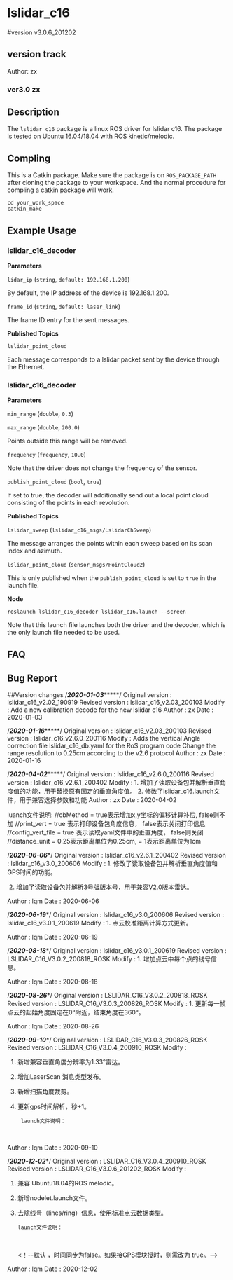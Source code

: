 # lslidar_c16
#version v3.0.6_201202

## version track
Author: zx
### ver3.0 zx

## Description
The `lslidar_c16` package is a linux ROS driver for lslidar c16.
The package is tested on Ubuntu 16.04/18.04 with ROS kinetic/melodic.

## Compling
This is a Catkin package. Make sure the package is on `ROS_PACKAGE_PATH` after cloning the package to your workspace. And the normal procedure for compling a catkin package will work.

```
cd your_work_space
catkin_make 
```

## Example Usage

### lslidar_c16_decoder

**Parameters**

`lidar_ip` (`string`, `default: 192.168.1.200`)

By default, the IP address of the device is 192.168.1.200.

`frame_id` (`string`, `default: laser_link`)

The frame ID entry for the sent messages.

**Published Topics**

`lslidar_point_cloud`

Each message corresponds to a lslidar packet sent by the device through the Ethernet.

### lslidar_c16_decoder

**Parameters**

`min_range` (`double`, `0.3`)

`max_range` (`double`, `200.0`)

Points outside this range will be removed.

`frequency` (`frequency`, `10.0`)

Note that the driver does not change the frequency of the sensor. 

`publish_point_cloud` (`bool`, `true`)

If set to true, the decoder will additionally send out a local point cloud consisting of the points in each revolution.

**Published Topics**

`lslidar_sweep` (`lslidar_c16_msgs/LslidarChSweep`)

The message arranges the points within each sweep based on its scan index and azimuth.

`lslidar_point_cloud` (`sensor_msgs/PointCloud2`)

This is only published when the `publish_point_cloud` is set to `true` in the launch file.

**Node**

```
roslaunch lslidar_c16_decoder lslidar_c16.launch --screen
```
Note that this launch file launches both the driver and the decoder, which is the only launch file needed to be used.


## FAQ


## Bug Report


##Version changes
/***********2020-01-03****************/
Original version : lslidar_c16_v2.02_190919
Revised version  : lslidar_c16_v2.03_200103
Modify  		 : Add a new calibration decode for the new lslidar c16
Author			 : zx
Date			 : 2020-01-03


/***********2020-01-16****************/
Original version : lslidar_c16_v2.03_200103
Revised version  : lslidar_c16_v2.6.0_200116
Modify  		 : Adds the vertical Angle correction file lslidar_c16_db.yaml for the RoS program code
				   Change the range resolution to 0.25cm according to the v2.6 protocol
Author			 : zx
Date			 : 2020-01-16

/***********2020-04-02****************/
Original version : lslidar_c16_v2.6.0_200116
Revised version  : lslidar_c16_v2.6.1_200402
Modify  		 : 1. 增加了读取设备包并解析垂直角度值的功能，用于替换原有固定的垂直角度值。
		           2. 修改了lslidar_c16.launch文件，用于兼容选择参数和功能
Author			 : zx
Date			 : 2020-04-02

luanch文件说明: 
  <node pkg="lslidar_c16_decoder" type="lslidar_c16_decoder_node" name="lslidar_c16_decoder_node" output="screen">
    <param name="calibration_file" value="$(find lslidar_c16_decoder)/params/lslidar_c16_db.yaml" />
    <param name="min_range" value="0.15"/>
    <param name="max_range" value="150.0"/>
    <param name="cbMethod" value="true"/>		//cbMethod = true表示增加x,y坐标的偏移计算补偿, false则不加
    <param name="print_vert" value="true"/>		//print_vert = true 表示打印设备包角度信息， false表示关闭打印信息
    <param name="config_vert_file" value="false"/>	//config_vert_file = true 表示读取yaml文件中的垂直角度， false则关闭
    <param name="distance_unit" value="0.25"/>		//distance_unit = 0.25表示距离单位为0.25cm, = 1表示距离单位为1cm
    <param name="time_synchronization" value="$(arg time_synchronization)"/>
  </node>

/***********2020-06-06************/
Original version : lslidar_c16_v2.6.1_200402
Revised version  : lslidar_c16_v3.0_200606
Modify  		 : 1. 修改了读取设备包并解析垂直角度值和GPS时间的功能。

​	                      2. 增加了读取设备包并解析3号版版本号，用于兼容V2.0版本雷达。

Author			 : lqm
Date			 : 2020-06-06



/***********2020-06-19************/
Original version :  lslidar_c16_v3.0_200606
Revised version  : lslidar_c16_v3.0.1_200619
Modify  		 : 1. 点云校准距离计算方式更新。

Author			 : lqm
Date			 : 2020-06-19

/***********2020-08-18************/
Original version :  lslidar_c16_v3.0.1_200619
Revised version  : LSLIDAR_C16_V3.0.2_200818_ROSK
Modify  		 : 1. 增加点云中每个点的线号信息。

Author			 : lqm
Date			 : 2020-08-18

/***********2020-08-26************/
Original version :  LSLIDAR_C16_V3.0.2_200818_ROSK
Revised version  : LSLIDAR_C16_V3.0.3_200826_ROSK
Modify  		 : 1. 更新每一帧点云的起始角度固定在0°附近，结束角度在360°。

Author			 : lqm
Date			 : 2020-08-26

/***********2020-09-10************/
Original version : LSLIDAR_C16_V3.0.3_200826_ROSK
Revised version  : LSLIDAR_C16_V3.0.4_200910_ROSK
Modify  	:       
1. 新增兼容垂直角度分辨率为1.33°雷达。
2. 增加LaserScan 消息类型发布。
3. 新增扫描角度裁剪。
4. 更新gps时间解析，秒+1。
       
             
        launch文件说明：
​	            <param name="degree_mode" value="1"/>   <!--1表示垂直角度分辨率为1.33°，2表示垂直角度分辨率为2° -->
 		    <param name="scan_start_angle" value="0.0"/>     <!-- 扫描裁剪起始角-->
    ​                 <param name="scan_end_angle" value="36000.0"/>   <!-- 扫描裁剪结束角，单位0.01°-->
    ​                <param name="scan_num" value="8"/>      <!--LaserScan选择的通道-->
    ​                <param name="publish_scan" value="false"/>   <!--是否发布LaserScan消息类型-->

Author			 : lqm
Date			 : 2020-09-10



/***********2020-12-02************/
Original version : LSLIDAR_C16_V3.0.4_200910_ROSK
Revised version  : LSLIDAR_C16_V3.0.6_201202_ROSK
Modify  	:       

1. 兼容 Ubuntu18.04的ROS melodic。

2. 新增nodelet.launch文件。

3. 去除线号（lines/ring）信息，使用标准点云数据类型。
       
             

       launch文件说明：

   ​	           <arg name="time_synchronization" default="false" />

   <！--默认 ，时间同步为false。如果接GPS模块授时，则需改为 true。-->

Author			 : lqm
Date			 : 2020-12-02